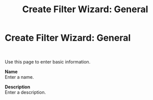 ﻿---
title: 'Create Filter Wizard: General'
TOCTitle: 'Create Filter Wizard: General'
ms:assetid: df892ba1-be62-47d8-9d6b-298a0bcfd603
ms:mtpsurl: https://msdn.microsoft.com/en-us/library/Bb743751(v=BTS.80)
ms:contentKeyID: 51532850
ms.date: 08/30/2017
mtps_version: v=BTS.80
f1_keywords:
- bts10.esso.filter.wizard.general
---

# Create Filter Wizard: General

 

Use this page to enter basic information.

**Name**  
Enter a name.

**Description**  
Enter a description.

